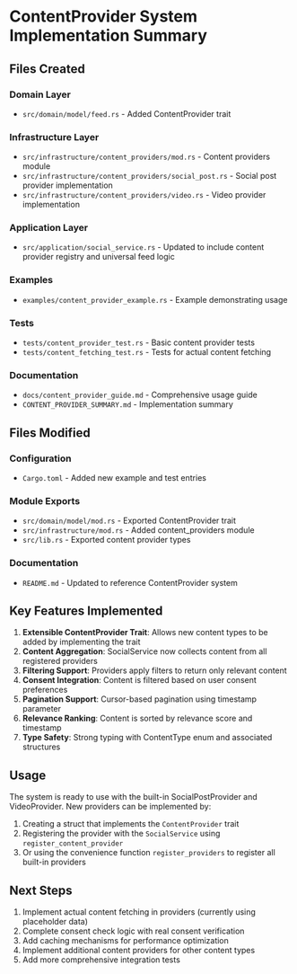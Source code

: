 # ContentProvider System Implementation Summary

## Files Created

### Domain Layer
- `src/domain/model/feed.rs` - Added ContentProvider trait

### Infrastructure Layer
- `src/infrastructure/content_providers/mod.rs` - Content providers module
- `src/infrastructure/content_providers/social_post.rs` - Social post provider implementation
- `src/infrastructure/content_providers/video.rs` - Video provider implementation

### Application Layer
- `src/application/social_service.rs` - Updated to include content provider registry and universal feed logic

### Examples
- `examples/content_provider_example.rs` - Example demonstrating usage

### Tests
- `tests/content_provider_test.rs` - Basic content provider tests
- `tests/content_fetching_test.rs` - Tests for actual content fetching

### Documentation
- `docs/content_provider_guide.md` - Comprehensive usage guide
- `CONTENT_PROVIDER_SUMMARY.md` - Implementation summary

## Files Modified

### Configuration
- `Cargo.toml` - Added new example and test entries

### Module Exports
- `src/domain/model/mod.rs` - Exported ContentProvider trait
- `src/infrastructure/mod.rs` - Added content_providers module
- `src/lib.rs` - Exported content provider types

### Documentation
- `README.md` - Updated to reference ContentProvider system

## Key Features Implemented

1. **Extensible ContentProvider Trait**: Allows new content types to be added by implementing the trait
2. **Content Aggregation**: SocialService now collects content from all registered providers
3. **Filtering Support**: Providers apply filters to return only relevant content
4. **Consent Integration**: Content is filtered based on user consent preferences
5. **Pagination Support**: Cursor-based pagination using timestamp parameter
6. **Relevance Ranking**: Content is sorted by relevance score and timestamp
7. **Type Safety**: Strong typing with ContentType enum and associated structures

## Usage

The system is ready to use with the built-in SocialPostProvider and VideoProvider. New providers can be implemented by:

1. Creating a struct that implements the `ContentProvider` trait
2. Registering the provider with the `SocialService` using `register_content_provider`
3. Or using the convenience function `register_providers` to register all built-in providers

## Next Steps

1. Implement actual content fetching in providers (currently using placeholder data)
2. Complete consent check logic with real consent verification
3. Add caching mechanisms for performance optimization
4. Implement additional content providers for other content types
5. Add more comprehensive integration tests